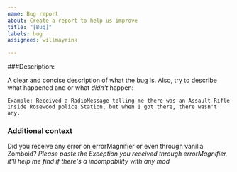 ```yaml
---
name: Bug report
about: Create a report to help us improve
title: "[Bug]"
labels: bug
assignees: willmayrink

---
```


###Description:

A clear and concise description of what the bug is. Also, try to describe what happened and or what _didn't_ happen:

`Example: Received a RadioMessage telling me there was an Assault Rifle inside Rosewood police Station, but when I got there, there wasn't any.`


### Additional context

Did you receive any error on errorMagnifier or even through vanilla Zomboid?
_Please paste the Exception you received through errorMagnifier, it'll help me find if there's a incompability with any mod_
